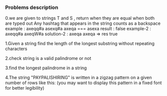 ### Problems description

0.we are given to strings T and S , return when they are equal
when both are typed out Any hashtag that appears in the string
counts as a backspace
example : axeqq#a asexq#a
axeqa === asexa result : false
example-2 : axeqq#a axeqW#a
solution-2 : axeqa axeqa => res true

1.Given a string find the length of the
longest substring without repeating
characters


2.check string is a valid palindrome or not  

3.find the longest palindrome in a string

4.The string "PAYPALISHIRING" is written in a 
zigzag pattern on a given number of rows like this: 
(you may want to display this pattern in a fixed font for better legibility)




